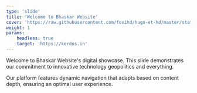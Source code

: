```yaml
---
type: 'slide'
title: 'Welcome to Bhaskar Website'
cover: 'https://raw.githubusercontent.com/foxihd/hugo-et-hd/master/static/svg/flowlines/28.svg'
weight: 1
params:
    headless: true
    target: 'https://kerdos.in'
---
```


Welcome to Bhaskar Website's digital showcase. This slide demonstrates our commitment to innovative technology geopolitics and everything.

Our platform features dynamic navigation that adapts based on content depth, ensuring an optimal user experience.